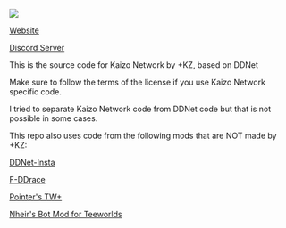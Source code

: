 ![](https://m0rekz.github.io/Kaizo-Network/img/g135.png)

[Website](https://m0rekz.github.io/Kaizo-Network/)

[Discord Server](https://m0rekz.github.io/discord.html)

This is the source code for Kaizo Network by +KZ, based on DDNet

Make sure to follow the terms of the license if you use Kaizo Network specific code.

I tried to separate Kaizo Network code from DDNet code but that is not possible in some cases.

This repo also uses code from the following mods that are NOT made by +KZ:

[DDNet-Insta](https://github.com/ddnet-insta/ddnet-insta)

[F-DDrace](https://github.com/fokkonaut/F-DDrace/)

[Pointer's TW+](https://github.com/Pointer31/tw_plus)

[Nheir's Bot Mod for Teeworlds](https://github.com/nheir/teeworlds)
